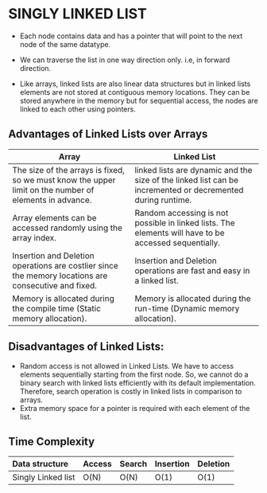 
# SINGLY LINKED LIST

* Each node contains data and has a pointer that will point to the next node of the same datatype.

* We can traverse the list in one way direction only. i.e, in forward direction.

* Like arrays, linked lists are also linear data structures but in linked lists elements are not stored at contiguous memory locations. They can be stored anywhere in the memory but for sequential access, the nodes are linked to each other using pointers.

## Advantages of Linked Lists over Arrays

| Array             | Linked List                                                                |
| ----------------- | ------------------------------------------------------------------ |
| The size of the arrays is fixed, so we must know the upper limit on the number of elements in advance. | linked lists are dynamic and the size of the linked list can be incremented or decremented during runtime.|
| Array elements can be accessed randomly using the array index. |Random accessing is not possible in linked lists. The elements will have to be accessed sequentially. |
| Insertion and Deletion operations are costlier since the memory locations are consecutive and fixed. | Insertion and Deletion operations are fast and easy in a linked list.|
|Memory is allocated during the compile time (Static memory allocation). | Memory is allocated during the run-time (Dynamic memory allocation). |


## Disadvantages of Linked Lists:

* Random access is not allowed in Linked Lists. We have to access elements sequentially starting from the first node. So, we cannot do a binary search with linked lists efficiently with its default implementation. Therefore, search operation is costly in linked lists in comparison to arrays.
* Extra memory space for a pointer is required with each element of the list.

## Time Complexity


| Data structure     | Access   | Search  | Insertion |Deletion |
| :----------------- | :------- | :-------| :---------|:------- |
| Singly Linked list | O(N)     | O(N)    | O(1)      | O(1)    |






